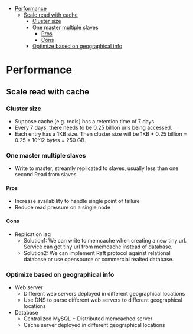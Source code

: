 - [Performance](#performance)
  - [Scale read with cache](#scale-read-with-cache)
    - [Cluster size](#cluster-size)
    - [One master multiple slaves](#one-master-multiple-slaves)
      - [Pros](#pros)
      - [Cons](#cons)
    - [Optimize based on geographical info](#optimize-based-on-geographical-info)


# Performance

## Scale read with cache

### Cluster size
* Suppose cache (e.g. redis) has a retention time of 7 days. 
* Every 7 days, there needs to be 0.25 billion urls being accessed.
* Each entry has a 1KB size. Then cluster size will be 1KB * 0.25 billion = 0.25 * 10^12 bytes = 250 GB.

### One master multiple slaves
* Write to master, streamly replicated to slaves, usually less than one second Read from slaves.

#### Pros
* Increase availability to handle single point of failure
* Reduce read pressure on a single node

#### Cons
* Replication lag
  * Solution1: We can write to memcache when creating a new tiny url. Service can get tiny url from memcache instead of database. 
  * Solution2: We can implement Raft protocol against relational database or use opensource or commercial realted database. 

### Optimize based on geographical info

* Web server
  * Different web servers deployed in different geographical locations
  * Use DNS to parse different web servers to different geographical locations
* Database 
  * Centralized MySQL + Distributed memcached server
  * Cache server deployed in different geographical locations

